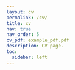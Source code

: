 ```yaml
---
layout: cv
permalink: /cv/
title: cv
nav: true
nav_order: 5
cv_pdf: example_pdf.pdf
description: CV page.
toc:
  sidebar: left
---
```

